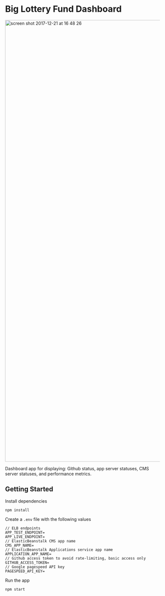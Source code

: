 # Big Lottery Fund Dashboard

<img width="1438" alt="screen shot 2017-12-21 at 16 48 26" src="https://user-images.githubusercontent.com/123386/34265778-dd4e564e-e66e-11e7-810b-bf758bc21646.png">

Dashboard app for displaying: Github status, app server statuses, CMS server statuses, and performance metrics.

## Getting Started

Install dependencies

```
npm install
```

Create a `.env` file with the following values

```
// ELB endpoints
APP_TEST_ENDPOINT=
APP_LIVE_ENDPOINT=
// ElasticBeanstalk CMS app name
CMS_APP_NAME=
// ElasticBeanstalk Applications service app name
APPLICATION_APP_NAME=
// Github access token to avoid rate-limiting, basic access only
GITHUB_ACCESS_TOKEN=
// Google pagespeed API key
PAGESPEED_API_KEY=
```

Run the app

```
npm start
```
